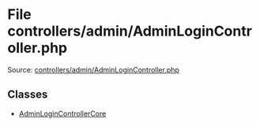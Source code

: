 File controllers/admin/AdminLoginController.php
=========

Source: [controllers/admin/AdminLoginController.php](https://github.com/PrestaShop/PrestaShop/blob/1.5.6.0/controllers/admin/AdminLoginController.php)


Classes
-------

* [AdminLoginControllerCore](class.AdminLoginControllerCore.md)

